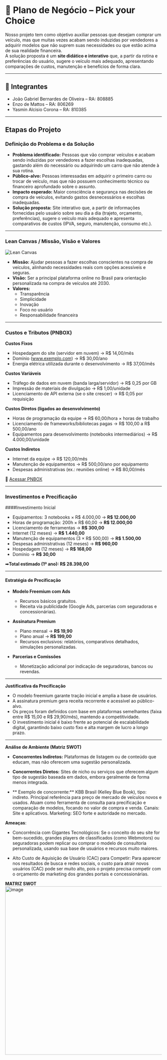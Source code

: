 # 📑 Plano de Negócio – Pick your Choice

Nosso projeto tem como objetivo auxiliar pessoas que desejam comprar um veículo, mas que muitas vezes acabam sendo induzidas por vendedores a adquirir modelos que não suprem suas necessidades ou que estão acima de sua realidade financeira.  
A solução proposta é um **site didático e interativo** que, a partir da rotina e preferências do usuário, sugere o veículo mais adequado, apresentando comparações de custos, manutenção e benefícios de forma clara.

---

## 👥 Integrantes

- João Gabriel Bernardes de Oliveira – RA: 808885  
- Enzo de Mattos – RA: 806269  
- Yasmin Alcisio Corona – RA: 810385  

---

## Etapas do Projeto

### Definição do Problema e da Solução
- **Problema identificado:** Pessoas que vão comprar veículos e acabam sendo induzidas por vendedores a fazer escolhas inadequadas, gastando além do necessário ou adquirindo um carro que não atende à sua rotina.  
- **Público-alvo:** Pessoas interessadas em adquirir o primeiro carro ou trocar de veículo, mas que não possuem conhecimento técnico ou financeiro aprofundado sobre o assunto.  
- **Impacto esperado:** Maior consciência e segurança nas decisões de compra de veículos, evitando gastos desnecessários e escolhas inadequadas.  
- **Solução proposta:** Site interativo que, a partir de informações fornecidas pelo usuário sobre seu dia a dia (trajeto, orçamento, preferências), sugere o veículo mais adequado e apresenta comparativos de custos (IPVA, seguro, manutenção, consumo etc.).  

---

### Lean Canvas / Missão, Visão e Valores

![Lean Canvas](https://github.com/user-attachments/assets/42af9768-3cb2-44e0-b5cf-ac799fbacd38)

- **Missão:** Ajudar pessoas a fazer escolhas conscientes na compra de veículos, alinhando necessidades reais com opções acessíveis e seguras.  
- **Visão:** Ser a principal plataforma online no Brasil para orientação personalizada na compra de veículos até 2030.  
- **Valores:**  
  - Transparência  
  - Simplicidade  
  - Inovação  
  - Foco no usuário  
  - Responsabilidade financeira  

---

### Custos e Tributos (PNBOX)

**Custos Fixos**  
- Hospedagem do site (servidor em nuvem) → R$ 14,00/mês  
- Domínio (www.exemplo.com) → R$ 30,00/ano  
- Energia elétrica utilizada durante o desenvolvimento → R$ 37,00/mês  

**Custos Variáveis**  
- Tráfego de dados em nuvem (banda larga/servidor) → R$ 0,25 por GB  
- Impressão de materiais de divulgação → R$ 1,00/unidade  
- Licenciamento de API externa (se o site crescer) → R$ 0,05 por requisição  

**Custos Diretos (ligados ao desenvolvimento)**  
- Horas de programação da equipe → R$ 60,00/hora × horas de trabalho  
- Licenciamento de frameworks/bibliotecas pagas → R$ 100,00 a R$ 500,00/ano  
- Equipamentos para desenvolvimento (notebooks intermediários) → R$ 4.000,00/unidade  

**Custos Indiretos**  
- Internet da equipe → R$ 120,00/mês  
- Manutenção de equipamentos → R$ 500,00/ano por equipamento  
- Despesas administrativas (ex.: reuniões online) → R$ 80,00/mês  

🔗 [Acessar PNBOX](https://pnbox.sebrae.com.br/planoNegocio/invite/swNjmw7d5)

---

### Investimentos e Precificação

####Investimento Inicial
- Equipamentos: 3 notebooks × R$ 4.000,00 → **R$ 12.000,00**  
- Horas de programação: 200h × R$ 60,00 → **R$ 12.000,00**  
- Licenciamento de ferramentas → **R$ 300,00**  
- Internet (12 meses) → **R$ 1.440,00**  
- Manutenção de equipamentos (3 × R$ 500,00) → **R$ 1.500,00**  
- Despesas administrativas (12 meses) → **R$ 960,00**  
- Hospedagem (12 meses) → **R$ 168,00**  
- Domínio → **R$ 30,00**  

➡**Total estimado (1º ano): R$ 28.398,00**

---

#### Estratégia de Precificação
- **Modelo Freemium com Ads**  
  - Recursos básicos gratuitos.  
  - Receita via publicidade (Google Ads, parcerias com seguradoras e concessionárias).  

- **Assinatura Premium**  
  - Plano mensal → **R$ 19,90**  
  - Plano anual → **R$ 199,00**  
  - Recursos exclusivos: relatórios, comparativos detalhados, simulações personalizadas.  

- **Parcerias e Comissões**  
  - Monetização adicional por indicação de seguradoras, bancos ou revendas.  

---

**Justificativa da Precificação**
- O modelo freemium garante tração inicial e amplia a base de usuários.  
- A assinatura premium gera receita recorrente e acessível ao público-alvo.  
- Os preços foram definidos com base em plataformas semelhantes (faixa entre R$ 15,00 e R$ 29,90/mês), mantendo a competitividade.  
- O investimento inicial é baixo frente ao potencial de escalabilidade digital, garantindo baixo custo fixo e alta margem de lucro a longo prazo.  

---
**Análise de Ambiente (Matriz SWOT)**
- **Concorrentes Indiretos:**  Plataformas de listagem ou de conteúdo que educam, mas não oferecem uma sugestão personalizada.

- **Concorrentes Diretos:** Sites de nicho ou serviços que oferecem algum tipo de sugestão baseada em dados, embora geralmente de forma menos integrada.
  
- ** Exemplo de concorrente:** KBB Brasil (Kelley Blue Book), tipo: indireto. Principal referência para preço de mercado de veículos novos e usados. Atuam como ferramenta de consulta para precificação e comparação de modelos, focando no valor de compra e venda. Canais: Site e aplicativos. Marketing: SEO forte e autoridade no mercado.

**Ameaças**:
- Concorrência com Gigantes Tecnológicos: Se o conceito do seu site for bem-sucedido, grandes players de classificados (como Webmotors) ou seguradoras podem replicar ou comprar o modelo de consultoria personalizada, usando sua base de usuários e recursos muito maiores.

- Alto Custo de Aquisição de Usuário (CAC) para Competir: Para aparecer nos resultados de busca e redes sociais, o custo para atrair novos usuários (CAC) pode ser muito alto, pois o projeto precisa competir com o orçamento de marketing dos grandes portais e concessionárias.


**MATRIZ SWOT**
<img width="956" height="540" alt="image" src="https://github.com/user-attachments/assets/35e805fc-f801-4a6f-83f9-a7d8a55dcd7e" />


